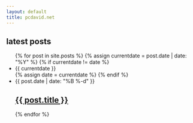 ```yaml
---
layout: default
title: pcdavid.net
---
```


## latest posts

<ul class="post-list">
    {% for post in site.posts %}
        {% assign currentdate = post.date | date: "%Y" %}
        {% if currentdate != date %}
            <li id="year">{{ currentdate }}</li>
        {% assign date = currentdate %}
        {% endif %}
        <li>
            <span class="post-meta">{{ post.date | date: "%B %-d" }}</span>
            <h2>
                <a href="{{ post.url | prepend: site.baseurl }}">{{ post.title }}</a>
            </h2>
        </li>
    {% endfor %}
</ul>
